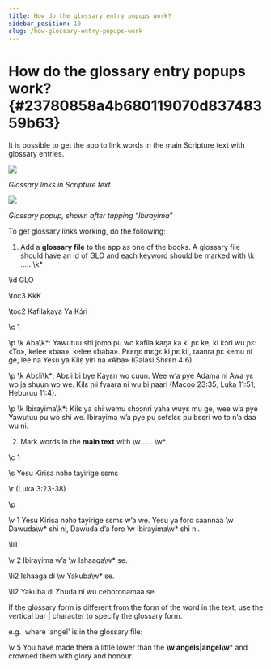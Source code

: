 ```yaml
---
title: How do the glossary entry popups work?
sidebar_position: 10
slug: /how-glossary-entry-popups-work
---
```




# **How do the glossary entry popups work?** {#23780858a4b680119070d83748359b63}


It is possible to get the app to link words in the main Scripture text with glossary entries.


![](/notion_imgs/how-glossary-entry-popups-work.23780858-a4b6-80d1-8ecd-d8f5adf15334.png)


_Glossary links in Scripture text_


![](/notion_imgs/how-glossary-entry-popups-work.23780858-a4b6-80b8-88ce-e159de6775b6.png)


_Glossary popup, shown after tapping “Ibirayima”_


To get glossary links working, do the following:


1. Add a **glossary file** to the app as one of the books. A glossary file should have an id of GLO and each keyword should be marked with \k ….. \k*


\id GLO


\toc3 KkK


\toc2 Kafilakaya Ya Kɔ́ri


\c 1


\p \k Aba\k*: Yawutuu shi jomɔ pu wo kafila kaŋa ka ki ɲɛ ke, ki kɔ́ri wu ɲɛ: «To», kelee «baa», kelee «baba». Pɛɛŋɛ mɛgɛ ki ɲɛ kii, taanra ɲɛ kemu ni ge, lee na Yesu ya Kilɛ yiri na «Aba» (Galasi Shɛɛn 4:6).


\p \k Abɛli\k*: Abɛli bi bye Kayɛn wo cuun. Wee w’a pye Adama ni Awa yɛ wo ja shuun wo we. Kilɛ ɲìi fyaara ni wu bi ɲaari (Macoo 23:35; Luka 11:51; Heburuu 11:4).


\p \k Ibirayima\k*: Kilɛ ya shi wemu shɔɔnri yaha wuyɛ mu ge, wee w’a pye Yawutuu pu wo shi we. Ibirayima w’a pye pu sefɛlɛɛ pu bɛɛri wo to n’a daa wu ni.


2. Mark words in the **main text** with \w ….. \w*


\c 1


\s Yesu Kirisa nɔhɔ tayirige sɛmɛ


\r (Luka 3:23-38)


\p


\v 1 Yesu Kirisa nɔhɔ tayirige sɛmɛ wʼa we. Yesu ya foro saannaa \w Dawuda\w* shi ni, Dawuda dʼa foro \w Ibirayima\w* shi ni.


\li1


\v 2 Ibirayima wʼa \w Ishaaga\w* se.


\li2 Ishaaga di \w Yakuba\w* se.


\li2 Yakuba di Zhuda ni wu ceboronamaa se.


If the glossary form is different from the form of the word in the text, use the vertical bar | character to specify the glossary form.


e.g.  where ‘angel’ is in the glossary file:


\v 5 You have made them a little lower than the **\w angels|angel\w*** and crowned them with glory and honour.

